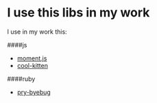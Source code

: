 I use this libs in my work
==========================

I use in my work this:

####js

- [moment.js](http://momentjs.com/)
- [cool-kitten](http://jalxob.com/cool-kitten/)



####ruby
- [pry-byebug](https://github.com/deivid-rodriguez/pry-byebug)
